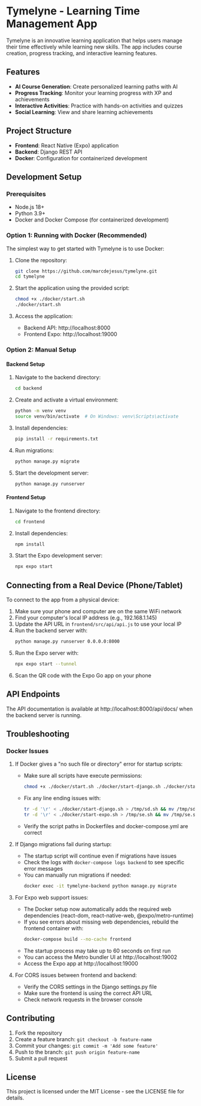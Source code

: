 # Tymelyne - Learning Time Management App

Tymelyne is an innovative learning application that helps users manage their time effectively while learning new skills. The app includes course creation, progress tracking, and interactive learning features.

## Features

- **AI Course Generation**: Create personalized learning paths with AI
- **Progress Tracking**: Monitor your learning progress with XP and achievements
- **Interactive Activities**: Practice with hands-on activities and quizzes
- **Social Learning**: View and share learning achievements

## Project Structure

- **Frontend**: React Native (Expo) application
- **Backend**: Django REST API
- **Docker**: Configuration for containerized development

## Development Setup

### Prerequisites

- Node.js 18+
- Python 3.9+
- Docker and Docker Compose (for containerized development)

### Option 1: Running with Docker (Recommended)

The simplest way to get started with Tymelyne is to use Docker:

1. Clone the repository:
   ```bash
   git clone https://github.com/marcdejesus/tymelyne.git
   cd tymelyne
   ```

2. Start the application using the provided script:
   ```bash
   chmod +x ./docker/start.sh
   ./docker/start.sh
   ```

3. Access the application:
   - Backend API: http://localhost:8000
   - Frontend Expo: http://localhost:19000

### Option 2: Manual Setup

#### Backend Setup

1. Navigate to the backend directory:
   ```bash
   cd backend
   ```

2. Create and activate a virtual environment:
   ```bash
   python -m venv venv
   source venv/bin/activate  # On Windows: venv\Scripts\activate
   ```

3. Install dependencies:
   ```bash
   pip install -r requirements.txt
   ```

4. Run migrations:
   ```bash
   python manage.py migrate
   ```

5. Start the development server:
   ```bash
   python manage.py runserver
   ```

#### Frontend Setup

1. Navigate to the frontend directory:
   ```bash
   cd frontend
   ```

2. Install dependencies:
   ```bash
   npm install
   ```

3. Start the Expo development server:
   ```bash
   npx expo start
   ```

## Connecting from a Real Device (Phone/Tablet)

To connect to the app from a physical device:

1. Make sure your phone and computer are on the same WiFi network
2. Find your computer's local IP address (e.g., 192.168.1.145)
3. Update the API URL in `frontend/src/api/api.js` to use your local IP
4. Run the backend server with: 
   ```bash
   python manage.py runserver 0.0.0.0:8000
   ```
5. Run the Expo server with:
   ```bash
   npx expo start --tunnel
   ```
6. Scan the QR code with the Expo Go app on your phone
   
## API Endpoints

The API documentation is available at http://localhost:8000/api/docs/ when the backend server is running.

## Troubleshooting

### Docker Issues

1. If Docker gives a "no such file or directory" error for startup scripts:
   - Make sure all scripts have execute permissions: 
     ```bash
     chmod +x ./docker/start.sh ./docker/start-django.sh ./docker/start-expo.sh
     ```
   - Fix any line ending issues with:
     ```bash
     tr -d '\r' < ./docker/start-django.sh > /tmp/sd.sh && mv /tmp/sd.sh ./docker/start-django.sh
     tr -d '\r' < ./docker/start-expo.sh > /tmp/se.sh && mv /tmp/se.sh ./docker/start-expo.sh
     ```
   - Verify the script paths in Dockerfiles and docker-compose.yml are correct

2. If Django migrations fail during startup:
   - The startup script will continue even if migrations have issues
   - Check the logs with `docker-compose logs backend` to see specific error messages
   - You can manually run migrations if needed: 
     ```bash
     docker exec -it tymelyne-backend python manage.py migrate
     ```

3. For Expo web support issues:
   - The Docker setup now automatically adds the required web dependencies (react-dom, react-native-web, @expo/metro-runtime)
   - If you see errors about missing web dependencies, rebuild the frontend container with:
     ```bash
     docker-compose build --no-cache frontend
     ```
   - The startup process may take up to 60 seconds on first run
   - You can access the Metro bundler UI at http://localhost:19002
   - Access the Expo app at http://localhost:19000

4. For CORS issues between frontend and backend:
   - Verify the CORS settings in the Django settings.py file
   - Make sure the frontend is using the correct API URL
   - Check network requests in the browser console

## Contributing

1. Fork the repository
2. Create a feature branch: `git checkout -b feature-name`
3. Commit your changes: `git commit -m 'Add some feature'`
4. Push to the branch: `git push origin feature-name`
5. Submit a pull request

## License

This project is licensed under the MIT License - see the LICENSE file for details. 